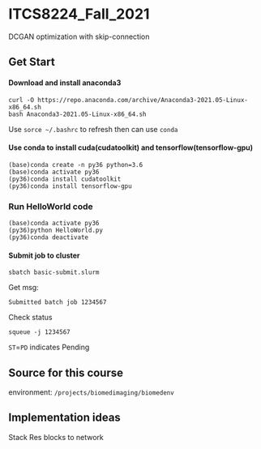 # ITCS8224_Fall_2021
DCGAN optimization with skip-connection

## Get Start
#### Download and install anaconda3
```
curl -O https://repo.anaconda.com/archive/Anaconda3-2021.05-Linux-x86_64.sh
bash Anaconda3-2021.05-Linux-x86_64.sh
```
Use ```sorce ~/.bashrc``` to refresh then can use ```conda```

#### Use conda to install cuda(cudatoolkit) and tensorflow(tensorflow-gpu)
```
(base)conda create -n py36 python=3.6
(base)conda activate py36
(py36)conda install cudatoolkit
(py36)conda install tensorflow-gpu
```

### Run HelloWorld code
```
(base)conda activate py36
(py36)python HelloWorld.py
(py36)conda deactivate
```

#### Submit job to cluster
```
sbatch basic-submit.slurm
```

Get msg:
```
Submitted batch job 1234567
```

Check status
```
squeue -j 1234567
```

```ST```=```PD``` indicates Pending

## Source for this course
environment: ```/projects/biomedimaging/biomedenv```

## Implementation ideas
Stack Res blocks to network
